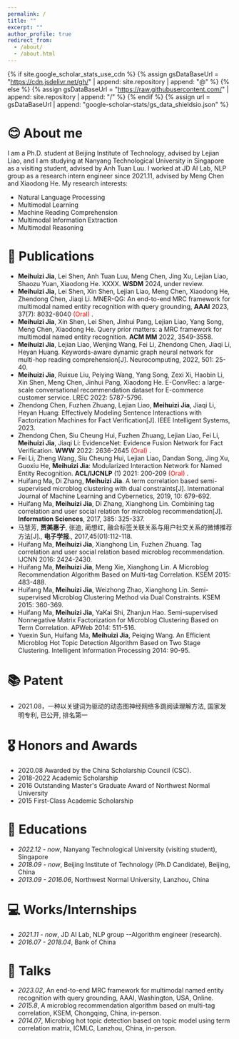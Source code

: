 ```yaml
---
permalink: /
title: ""
excerpt: ""
author_profile: true
redirect_from: 
  - /about/
  - /about.html
---
```


{% if site.google_scholar_stats_use_cdn %}
{% assign gsDataBaseUrl = "https://cdn.jsdelivr.net/gh/" | append: site.repository | append: "@" %}
{% else %}
{% assign gsDataBaseUrl = "https://raw.githubusercontent.com/" | append: site.repository | append: "/" %}
{% endif %}
{% assign url = gsDataBaseUrl | append: "google-scholar-stats/gs_data_shieldsio.json" %}

<span class='anchor' id='about-me'></span>

# 😊 About me
I am a Ph.D. student at Beijing Institute of Technology, advised by Lejian Liao, and I am studying at Nanyang Technological University in Singapore as a visiting student, advised by Anh Tuan Luu. I worked at JD AI Lab, NLP group as a research intern engineer since 2021.11, advised by Meng Chen and Xiaodong He. My research interests:
- Natural Language Processing
- Multimodal Learning
- Machine Reading Comprehension
- Multimodal Information Extraction
- Multimodal Reasoning

# 📝 Publications 
- **Meihuizi Jia**, Lei Shen, Anh Tuan Luu, Meng Chen, Jing Xu, Lejian Liao, Shaozu Yuan, Xiaodong He. XXXX. **WSDM** 2024, under review.
- **Meihuizi Jia**, Lei Shen, Xin Shen, Lejian Liao, Meng Chen, Xiaodong He, Zhendong Chen, Jiaqi Li. MNER-QG: An end-to-end MRC framework for multimodal named entity recognition with query grounding, **AAAI** 2023, 37(7): 8032-8040 <font color="red"> (Oral) </font>.
- **Meihuizi Jia**, Xin Shen, Lei Shen, Jinhui Pang, Lejian Liao, Yang Song, Meng Chen, Xiaodong He. Query prior matters: a MRC framework for multimodal named entity recognition. **ACM MM** 2022, 3549-3558.
- **Meihuizi Jia**, Lejian Liao, Wenjing Wang, Fei Li, Zhendong Chen, Jiaqi Li, Heyan Huang. Keywords-aware dynamic graph neural network for multi-hop reading comprehension[J]. Neurocomputing, 2022, 501: 25-40.
- **Meihuizi Jia**, Ruixue Liu, Peiying Wang, Yang Song, Zexi Xi, Haobin Li, Xin Shen, Meng Chen, Jinhui Pang, Xiaodong He. E-ConvRec: a large-scale conversational recommendation dataset for E-commerce customer service. LREC 2022: 5787-5796.
- Zhendong Chen, Fuzhen Zhuang, Lejian Liao, **Meihuizi Jia**, Jiaqi Li, Heyan Huang: Effectively Modeling Sentence Interactions with Factorization Machines for Fact Verification[J]. IEEE Intelligent Systems, 2023.
- Zhendong Chen, Siu Cheung Hui, Fuzhen Zhuang, Lejian Liao, Fei Li, **Meihuizi Jia**, Jiaqi Li: EvidenceNet: Evidence Fusion Network for Fact Verification. **WWW** 2022: 2636-2645 <font color="red"> (Oral) </font>.
- Fei Li, Zheng Wang, Siu Cheung Hui, Lejian Liao, Dandan Song, Jing Xu, Guoxiu He, **Meihuizi Jia**: Modularized Interaction Network for Named Entity Recognition. **ACL/IJCNLP** (1) 2021: 200-209 <font color="red"> (Oral) </font>.
- Huifang Ma, Di Zhang, **Meihuizi Jia**. A term correlation based semi-supervised microblog clustering with dual constraints[J]. International Journal of Machine Learning and Cybernetics, 2019, 10: 679-692.
- Huifang Ma, **Meihuizi Jia**, Di Zhang, Xianghong Lin. Combining tag correlation and user social relation for microblog recommendation[J]. **Information Sciences**, 2017, 385: 325-337.
- 马慧芳, **贾美惠子**, 张迪, 蔺想红, 融合标签关联关系与用户社交关系的微博推荐方法[J]., **电子学报**., 2017,45(01):112-118.
- Huifang Ma, **Meihuizi Jia**, Xianghong Lin, Fuzhen Zhuang. Tag correlation and user social relation based microblog recommendation. IJCNN 2016: 2424-2430.
- Huifang Ma, **Meihuizi Jia**, Meng Xie, Xianghong Lin. A Microblog Recommendation Algorithm Based on Multi-tag Correlation. KSEM 2015: 483-488.
- Huifang Ma, **Meihuizi Jia**, Weizhong Zhao, Xianghong Lin. Semi-supervised Microblog Clustering Method via Dual Constraints. KSEM 2015: 360-369.
- Huifang Ma, **Meihuizi Jia**, YaKai Shi, Zhanjun Hao. Semi-supervised Nonnegative Matrix Factorization for Microblog Clustering Based on Term Correlation. APWeb 2014: 511-516.
- Yuexin Sun, Huifang Ma, **Meihuizi Jia**, Peiqing Wang. An Efficient Microblog Hot Topic Detection Algorithm Based on Two Stage Clustering. Intelligent Information Processing 2014: 90-95.

# 📚 Patent
- 2021.08，一种以关键词为驱动的动态图神经网络多跳阅读理解方法, 国家发明专利, 已公开, 排名第一
 
# 🎖 Honors and Awards
- 2020.08 Awarded by the China Scholarship Council (CSC).
- 2018-2022 Academic Scholarship 
- 2016 Outstanding Master's Graduate Award of Northwest Normal University
- 2015 First-Class Academic Scholarship

# 📖 Educations
- *2022.12 - now*, Nanyang Technological University (visiting student), Singapore
- *2018.09 - now*, Beijing Institute of Technology (Ph.D Candidate), Beijing, China
- *2013.09 - 2016.06*, Northwest Normal University, Lanzhou, China

# 💻 Works/Internships
- *2021.11 - now*, JD AI Lab, NLP group  --Algorithm engineer (research).
- *2016.07 - 2018.04*, Bank of China

# 💬 Talks
- *2023.02*, An end-to-end MRC framework for multimodal named entity recognition with query grounding, AAAI, Washington, USA, Online.
- *2015.8*, A microblog recommendation algorithm based on multi-tag correlation, KSEM, Chongqing, China, in-person.
- *2014.07*, Microblog hot topic detection based on topic model using term correlation matrix, ICMLC, Lanzhou, China, in-person.
